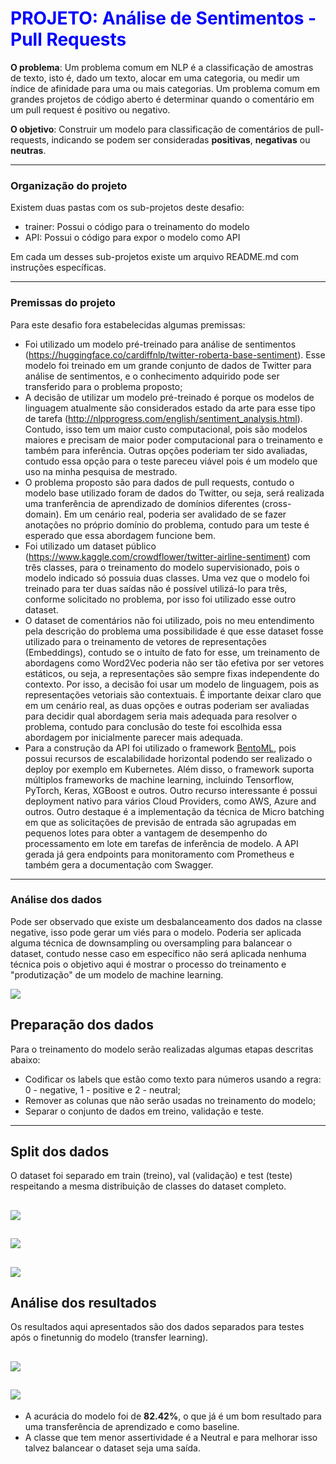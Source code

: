 # <span style="color:blue">PROJETO: Análise de Sentimentos - Pull Requests</span>

<b>O problema</b>: Um problema comum em NLP é a classificação de amostras de texto, isto é, dado um texto, alocar em uma categoria, ou medir um índice de afinidade para uma ou mais categorias. Um problema comum em grandes projetos de código aberto é determinar quando o comentário em um pull request é positivo ou negativo.

<b>O objetivo</b>: Construir um modelo para classificação de comentários de pull-requests, indicando se podem ser consideradas <b>positivas</b>, <b>negativas</b> ou <b>neutras</b>.

------------------------------------------------------------------

### Organização do projeto
Existem duas pastas com os sub-projetos deste desafio:

* trainer: Possui o código para o treinamento do modelo
* API: Possui o código para expor o modelo como API

Em cada um desses sub-projetos existe um arquivo README.md com instruções específicas.

------------------------------------------------------------------

### Premissas do projeto
Para este desafio fora estabelecidas algumas premissas:

* Foi utilizado um modelo pré-treinado para análise de sentimentos (https://huggingface.co/cardiffnlp/twitter-roberta-base-sentiment). Esse modelo foi treinado em um grande conjunto de dados de Twitter para análise de sentimentos, e o conhecimento adquirido pode ser transferido para o problema proposto;
* A decisão de utilizar um modelo pré-treinado é porque os modelos de linguagem atualmente são considerados estado da arte para esse tipo de tarefa (http://nlpprogress.com/english/sentiment_analysis.html). Contudo, isso tem um maior custo computacional, pois são modelos maiores e precisam de maior poder computacional para o treinamento e também para inferência. Outras opções poderiam ter sido avaliadas, contudo essa opção para o teste pareceu viável pois é um modelo que uso na minha pesquisa de mestrado.
* O problema proposto são para dados de pull requests, contudo o modelo base utilizado foram de dados do Twitter, ou seja, será realizada uma tranferência de aprendizado de domínios diferentes (cross-domain). Em um cenário real, poderia ser avalidado de se fazer anotações no próprio domínio do problema, contudo para um teste é esperado que essa abordagem funcione bem.
* Foi utilizado um dataset público (https://www.kaggle.com/crowdflower/twitter-airline-sentiment) com três classes, para o treinamento do modelo supervisionado, pois o modelo indicado só possuia duas classes. Uma vez que o modelo foi treinado para ter duas saídas não é possível utilizá-lo para três, conforme solicitado no problema, por isso foi utilizado esse outro dataset.
* O dataset de comentários não foi utilizado, pois no meu entendimento pela descrição do problema uma possibilidade é que esse dataset fosse utilizado para o treinamento de vetores de representações (Embeddings), contudo se o intuíto de fato for esse, um treinamento de abordagens como Word2Vec poderia não ser tão efetiva por ser vetores estáticos, ou seja, a representações são sempre fixas independente do contexto. Por isso, a decisão foi usar um modelo de linguagem, pois as representações vetoriais são contextuais. É importante deixar claro que em um cenário real, as duas opções e outras poderiam ser avaliadas para decidir qual abordagem seria mais adequada para resolver o problema, contudo para conclusão do teste foi escolhida essa abordagem por inicialmente parecer mais adequada.
* Para a construção da API foi utilizado o framework [BentoML](https://docs.bentoml.org/en/latest/index.html), pois possui recursos de escalabilidade horizontal podendo ser realizado o deploy por exemplo em Kubernetes. Além disso, o framework suporta múltiplos frameworks de machine learning, incluindo Tensorflow, PyTorch, Keras, XGBoost e outros. Outro recurso interessante é possui deployment nativo para vários Cloud Providers, como AWS, Azure and outros. Outro destaque é a implementação da técnica de Micro batching em que as solicitações de previsão de entrada são agrupadas em pequenos lotes para obter a vantagem de desempenho do processamento em lote em tarefas de inferência de modelo. A API gerada já gera endpoints para monitoramento com Prometheus e também gera a documentação com Swagger.
------------------------------------------------------------------

### Análise dos dados
Pode ser observado que existe um desbalanceamento dos dados na classe negative, isso pode gerar um viés para o modelo. Poderia ser aplicada alguma técnica de downsampling ou oversampling para balancear o dataset, contudo nesse caso em específico não será aplicada nenhuma técnica pois o objetivo aqui é mostrar o processo do treinamento e "produtização" de um modelo de machine learning.

![](imgs/complete.png)

## Preparação dos dados
Para o treinamento do modelo serão realizadas algumas etapas descritas abaixo:

* Codificar os labels que estão como texto para números usando a regra: 0 - negative, 1 - positive e 2 - neutral;
* Remover as colunas que não serão usadas no treinamento do modelo;
* Separar o conjunto de dados em treino, validação e teste.
------------------------------------------------------------------

## Split dos dados

O dataset foi separado em train (treino), val (validação) e test (teste) respeitando
a mesma distribuição de classes do dataset completo.

![](imgs/train.png)
------------------------------------------------------------------

![](imgs/val.png)
------------------------------------------------------------------

![](imgs/test.png)
------------------------------------------------------------------

## Análise dos resultados
Os resultados aqui apresentados são dos dados separados para testes após o finetunnig do modelo (transfer learning).


![](imgs/report.png)
------------------------------------------------------------------

![](imgs/confusion_matrix.png)
------------------------------------------------------------------

* A acurácia do modelo foi de <b>82.42%</b>, o que já é um bom resultado para uma transferência de aprendizado e como baseline.
* A classe que tem menor assertividade é a Neutral e para melhorar isso talvez balancear o dataset seja uma saída.
